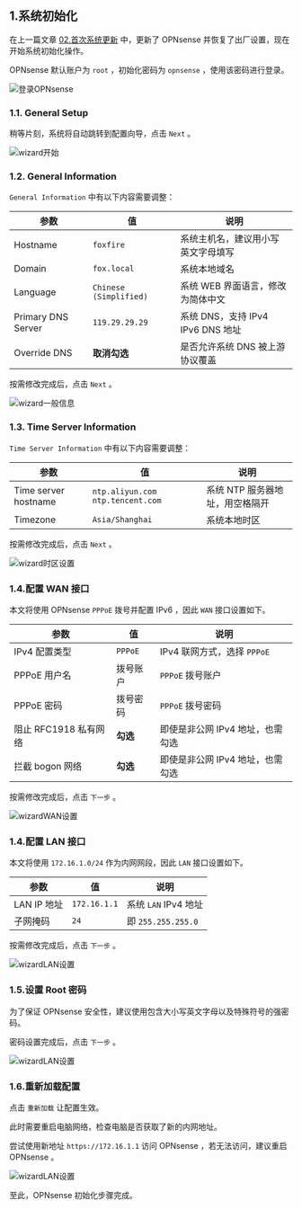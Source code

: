 ## 1.系统初始化

在上一篇文章 [02.首次系统更新](./02.首次系统更新.md) 中，更新了 OPNsense 并恢复了出厂设置，现在开始系统初始化操作。  

OPNsense 默认账户为 `root` ，初始化密码为 `opnsense` ，使用该密码进行登录。  

![登录OPNsense](img/p02/opn_login.jpeg)

### 1.1. General Setup

稍等片刻，系统将自动跳转到配置向导，点击 `Next` 。  

![wizard开始](img/p02/opn_wizard_next.jpeg)

### 1.2. General Information

`General Information` 中有以下内容需要调整：  

|参数|值|说明|
|--|--|--|
|Hostname|`foxfire`|系统主机名，建议用小写英文字母填写|
|Domain|`fox.local`|系统本地域名|
|Language|`Chinese (Simplified)`|系统 WEB 界面语言，修改为简体中文|
|Primary DNS Server|`119.29.29.29`|系统 DNS，支持 IPv4 IPv6 DNS 地址|
|Override DNS|**取消勾选**|是否允许系统 DNS 被上游协议覆盖|

按需修改完成后，点击 `Next` 。  

![wizard一般信息](img/p03/opn_wizard_gi.jpeg)

### 1.3. Time Server Information

`Time Server Information` 中有以下内容需要调整：  

|参数|值|说明|
|--|--|--|
|Time server hostname|`ntp.aliyun.com ntp.tencent.com`|系统 NTP 服务器地址，用空格隔开|
|Timezone|`Asia/Shanghai`|系统本地时区|

按需修改完成后，点击 `Next` 。  

![wizard时区设置](img/p03/opn_wizard_ntp.jpeg)

### 1.4.配置 WAN 接口

本文将使用 OPNsense `PPPoE` 拨号并配置 IPv6 ，因此 `WAN` 接口设置如下。  

|参数|值|说明|
|--|--|--|
|IPv4 配置类型|`PPPoE`| IPv4 联网方式，选择 `PPPoE` |
|PPPoE 用户名|拨号账户|`PPPoE` 拨号账户|
|PPPoE 密码|拨号密码|`PPPoE` 拨号密码|
|阻止 RFC1918 私有网络|**勾选**|即使是非公网 IPv4 地址，也需勾选|
|拦截 bogon 网络|**勾选**|即使是非公网 IPv4 地址，也需勾选|

按需修改完成后，点击 `下一步` 。  

![wizardWAN设置](img/p03/opn_wizard_wan.jpeg)

### 1.4.配置 LAN 接口

本文将使用 `172.16.1.0/24` 作为内网网段，因此 `LAN` 接口设置如下。  

|参数|值|说明|
|--|--|--|
|LAN IP 地址|`172.16.1.1`|系统 `LAN` IPv4 地址|
|子网掩码|`24`|即 `255.255.255.0`|

按需修改完成后，点击 `下一步` 。  

![wizardLAN设置](img/p03/opn_wizard_lan.jpeg)

### 1.5.设置 Root 密码

为了保证 OPNsense 安全性，建议使用包含大小写英文字母以及特殊符号的强密码。  

密码设置完成后，点击 `下一步` 。  

![wizardLAN设置](img/p03/opn_wizard_pwd.jpeg)

### 1.6.重新加载配置

点击 `重新加载` 让配置生效。  

此时需要重启电脑网络，检查电脑是否获取了新的内网地址。  

尝试使用新地址 `https://172.16.1.1` 访问 OPNsense ，若无法访问，建议重启 OPNsense 。  

![wizardLAN设置](img/p03/opn_wizard_reload.jpeg)

至此，OPNsense 初始化步骤完成。  


